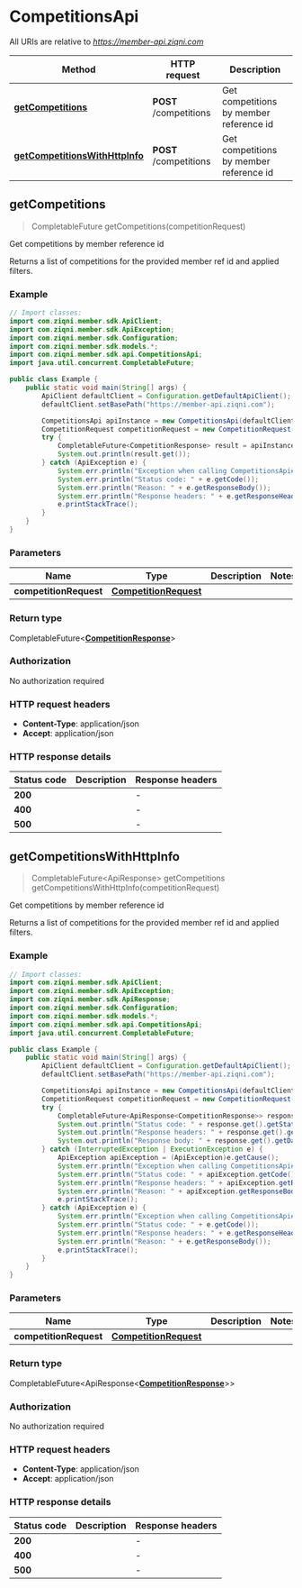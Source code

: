 # CompetitionsApi

All URIs are relative to *https://member-api.ziqni.com*

| Method | HTTP request | Description |
|------------- | ------------- | -------------|
| [**getCompetitions**](CompetitionsApi.md#getCompetitions) | **POST** /competitions | Get competitions by member reference id |
| [**getCompetitionsWithHttpInfo**](CompetitionsApi.md#getCompetitionsWithHttpInfo) | **POST** /competitions | Get competitions by member reference id |



## getCompetitions

> CompletableFuture<CompetitionResponse> getCompetitions(competitionRequest)

Get competitions by member reference id

Returns a list of competitions for the provided member ref id and applied filters.

### Example

```java
// Import classes:
import com.ziqni.member.sdk.ApiClient;
import com.ziqni.member.sdk.ApiException;
import com.ziqni.member.sdk.Configuration;
import com.ziqni.member.sdk.models.*;
import com.ziqni.member.sdk.api.CompetitionsApi;
import java.util.concurrent.CompletableFuture;

public class Example {
    public static void main(String[] args) {
        ApiClient defaultClient = Configuration.getDefaultApiClient();
        defaultClient.setBasePath("https://member-api.ziqni.com");

        CompetitionsApi apiInstance = new CompetitionsApi(defaultClient);
        CompetitionRequest competitionRequest = new CompetitionRequest(); // CompetitionRequest | 
        try {
            CompletableFuture<CompetitionResponse> result = apiInstance.getCompetitions(competitionRequest);
            System.out.println(result.get());
        } catch (ApiException e) {
            System.err.println("Exception when calling CompetitionsApi#getCompetitions");
            System.err.println("Status code: " + e.getCode());
            System.err.println("Reason: " + e.getResponseBody());
            System.err.println("Response headers: " + e.getResponseHeaders());
            e.printStackTrace();
        }
    }
}
```

### Parameters


| Name | Type | Description  | Notes |
|------------- | ------------- | ------------- | -------------|
| **competitionRequest** | [**CompetitionRequest**](CompetitionRequest.md)|  | |

### Return type

CompletableFuture<[**CompetitionResponse**](CompetitionResponse.md)>


### Authorization

No authorization required

### HTTP request headers

- **Content-Type**: application/json
- **Accept**: application/json

### HTTP response details
| Status code | Description | Response headers |
|-------------|-------------|------------------|
| **200** |  |  -  |
| **400** |  |  -  |
| **500** |  |  -  |

## getCompetitionsWithHttpInfo

> CompletableFuture<ApiResponse<CompetitionResponse>> getCompetitions getCompetitionsWithHttpInfo(competitionRequest)

Get competitions by member reference id

Returns a list of competitions for the provided member ref id and applied filters.

### Example

```java
// Import classes:
import com.ziqni.member.sdk.ApiClient;
import com.ziqni.member.sdk.ApiException;
import com.ziqni.member.sdk.ApiResponse;
import com.ziqni.member.sdk.Configuration;
import com.ziqni.member.sdk.models.*;
import com.ziqni.member.sdk.api.CompetitionsApi;
import java.util.concurrent.CompletableFuture;

public class Example {
    public static void main(String[] args) {
        ApiClient defaultClient = Configuration.getDefaultApiClient();
        defaultClient.setBasePath("https://member-api.ziqni.com");

        CompetitionsApi apiInstance = new CompetitionsApi(defaultClient);
        CompetitionRequest competitionRequest = new CompetitionRequest(); // CompetitionRequest | 
        try {
            CompletableFuture<ApiResponse<CompetitionResponse>> response = apiInstance.getCompetitionsWithHttpInfo(competitionRequest);
            System.out.println("Status code: " + response.get().getStatusCode());
            System.out.println("Response headers: " + response.get().getHeaders());
            System.out.println("Response body: " + response.get().getData());
        } catch (InterruptedException | ExecutionException e) {
            ApiException apiException = (ApiException)e.getCause();
            System.err.println("Exception when calling CompetitionsApi#getCompetitions");
            System.err.println("Status code: " + apiException.getCode());
            System.err.println("Response headers: " + apiException.getResponseHeaders());
            System.err.println("Reason: " + apiException.getResponseBody());
            e.printStackTrace();
        } catch (ApiException e) {
            System.err.println("Exception when calling CompetitionsApi#getCompetitions");
            System.err.println("Status code: " + e.getCode());
            System.err.println("Response headers: " + e.getResponseHeaders());
            System.err.println("Reason: " + e.getResponseBody());
            e.printStackTrace();
        }
    }
}
```

### Parameters


| Name | Type | Description  | Notes |
|------------- | ------------- | ------------- | -------------|
| **competitionRequest** | [**CompetitionRequest**](CompetitionRequest.md)|  | |

### Return type

CompletableFuture<ApiResponse<[**CompetitionResponse**](CompetitionResponse.md)>>


### Authorization

No authorization required

### HTTP request headers

- **Content-Type**: application/json
- **Accept**: application/json

### HTTP response details
| Status code | Description | Response headers |
|-------------|-------------|------------------|
| **200** |  |  -  |
| **400** |  |  -  |
| **500** |  |  -  |

